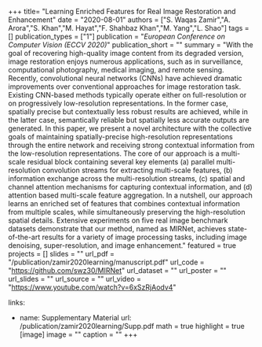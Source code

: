 +++
title= "Learning Enriched Features for Real Image Restoration and Enhancement"
date = "2020-08-01"
authors = ["S. Waqas Zamir","A. Arora","S. Khan","M. Hayat","F. Shahbaz Khan","M. Yang","L. Shao"]
tags = []
publication_types = ["1"]
publication = "_European Conference on Computer Vision (ECCV 2020)_"
publication_short = ""
summary = "With the goal of recovering high-quality image content from its degraded version, image restoration enjoys numerous applications, such as in surveillance, computational photography, medical imaging, and remote sensing. Recently, convolutional neural networks (CNNs) have achieved dramatic improvements over conventional approaches for image restoration task. Existing CNN-based methods typically operate either on full-resolution or on progressively low-resolution representations. In the former case, spatially precise but contextually less robust results are achieved, while in the latter case, semantically reliable but spatially less accurate outputs are generated. In this paper, we present a novel architecture with the collective goals of maintaining spatially-precise high-resolution representations through the entire network and receiving strong contextual information from the low-resolution representations. The core of our approach is a multi-scale residual block containing several key elements (a) parallel multi-resolution convolution streams for extracting multi-scale features, (b) information exchange across the multi-resolution streams, (c) spatial and channel attention mechanisms for capturing contextual information, and (d) attention based multi-scale feature aggregation. In a nutshell, our approach learns an enriched set of features that combines contextual information from multiple scales, while simultaneously preserving the high-resolution spatial details. Extensive experiments on five real image benchmark datasets demonstrate that our method, named as MIRNet, achieves state-of-the-art results for a variety of image processing tasks, including image denoising, super-resolution, and image enhancement."
featured = true
projects = []
slides = ""
url_pdf = "/publication/zamir2020learning/manuscript.pdf"
url_code = "https://github.com/swz30/MIRNet"
url_dataset = ""
url_poster = ""
url_slides = ""
url_source = ""
url_video = "https://www.youtube.com/watch?v=6xSzRjAodv4"

links:
- name: Supplementary Material
  url: /publication/zamir2020learning/Supp.pdf
math = true
highlight = true
[image]
image = ""
caption = ""
+++

